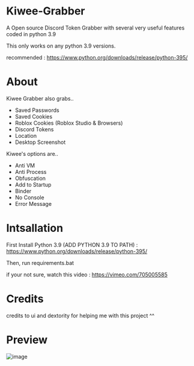 # Kiwee-Grabber
A Open source Discord Token Grabber with several very useful features coded in python 3.9

This only works on any python 3.9 versions.

recommended : https://www.python.org/downloads/release/python-395/

# About
Kiwee Grabber also grabs..
- Saved Passwords
- Saved Cookies
- Roblox Cookies (Roblox Studio & Browsers)
- Discord Tokens
- Location
- Desktop Screenshot

Kiwee's options are..
- Anti VM
- Anti Process
- Obfuscation
- Add to Startup
- Binder
- No Console
- Error Message

# Intsallation
First Install Python 3.9 (ADD PYTHON 3.9 TO PATH) : https://www.python.org/downloads/release/python-395/

Then, run requirements.bat

if your not sure, watch this video : https://vimeo.com/705005585

# Credits
credits to ui and dextority for helping me with this project ^^

# Preview
![image](https://cdn.discordapp.com/attachments/970166617835200562/970177607322710056/unknown.png)


